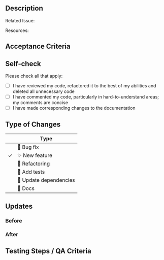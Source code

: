 ## Description

Related Issue: 

<!-- If merging to main, write "closes" followed by the issue # for a single issue or "resolves" for more than one issue -->

<!-- Include what you changed, why you chose this approach -->

Resources:

<!-- Resources or packages (if any) you used -->

## Acceptance Criteria

<!-- Include the AC from the GitHub issue -->

## Self-check

Please check all that apply:
<!-- Put an `x` for the applicable box: -->

- [ ] I have reviewed my code, refactored it to the best of my abilities and deleted all unnecessary code
- [ ] I have commented my code, particularly in hard-to-understand areas; my comments are concise
- [ ] I have made corresponding changes to the documentation

## Type of Changes

<!-- Put an `✓` for the applicable box: -->

|     | Type                       |
| --- | -------------------------- |
|    | :bug: Bug fix              |
|  ✓  | :sparkles: New feature     |
|    | :hammer: Refactoring       |
|    | :100: Add tests            |
|    | :link: Update dependencies |
|    | :scroll: Docs              |

## Updates

### Before

<!-- If UI feature, provide screenshots or gifs -->

### After

<!-- If UI feature, provide screenshots or gifs -->

## Testing Steps / QA Criteria

<!-- Provide steps those who are testing need to follow to properly test your additions. -->